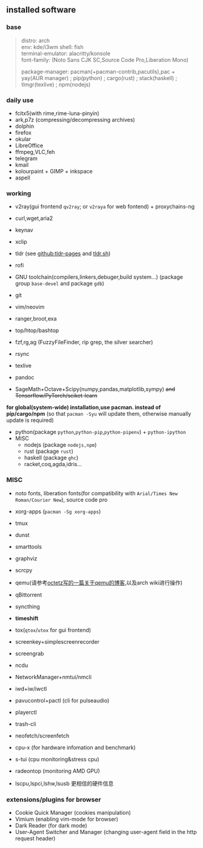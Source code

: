 ## installed software

### base

> distro: arch  
> env: kde/i3wm
> shell: fish  
> terminal-emulator: alacritty/konsole  
> font-family: (Noto Sans CJK SC,Source Code Pro,Liberation Mono)
>
> package-manager: pacman(+pacman-contrib,pacutils),pac + yay(AUR manager) ; pip(python) ; cargo(rust) ; stack(haskell) ; tlmgr(texlive) ; npm(nodejs)

### daily use

* fcitx5(with rime,rime-luna-pinyin)
* ark,p7z (compressing/decompressing archives)
* dolphin
* firefox
* okular
* LibreOffice
* ffmpeg,VLC,feh
* telegram
* kmail
* kolourpaint + GIMP + inkspace
* aspell

### working

* v2ray(gui frontend `qv2ray`; or `v2raya` for web fontend) + proxychains-ng
* curl,wget,aria2
* keynav
* xclip

* tldr (see [github:tldr-pages](https://github.com/tldr-pages/tldr) and [tldr.sh](https://tldr.sh))
* rofi
* GNU toolchain(compilers,linkers,debuger,build system...) (package group `base-devel` and package `gdb`)
* git
* vim/neovim
* ranger,broot,exa
* top/htop/bashtop
* fzf,rg,ag (FuzzyFileFinder, rip grep, the silver searcher)
* rsync

* texlive
* pandoc
* SageMath+Octave+Scipy(numpy,pandas,matplotlib,sympy) ~~and Tensorflow/PyTorch/sciket-learn~~

**for global(system-wide) installation,use pacman. instead of pip/cargo/npm** (so that `pacman -Syu` will update them, otherwise manually update is required)  

* python(package `python`,`python-pip`,`python-pipenv`) + `python-ipython`
* MISC
  * nodejs (package `nodejs,npm`)
  * rust (package `rust`)
  * haskell (package `ghc`)
  * racket,coq,agda,idris...


### MISC


* noto fonts, liberation fonts(for compatibility with `Arial/Times New Roman/Courier New`), source code pro
* xorg-apps (`pacman -Sg xorg-apps`)
* tmux
* dunst
* smarttools
* graphviz
* scrcpy
* qemu(请参考[octetz写的一篇关于qemu的博客](https://octetz.com/docs/2020/2020-05-06-linux-hypervisor-setup/),以及arch wiki进行操作)
* qBittorrent
* syncthing
* **timeshift**
* tox(`qtox`/`utox` for gui frontend)
* screenkey+simplescreenrecorder
* screengrab

* ncdu
* NetworkManager+nmtui/nmcli
* iwd+iw/iwctl
* pavucontrol+pactl (cli for pulseaudio)
* playerctl
* trash-cli

* neofetch/screenfetch
* cpu-x (for hardware infomation and benchmark)
* s-tui (cpu monitoring&stress cpu)
* radeontop (monitoring AMD GPU)
* lscpu,lspci,lshw,lsusb 更相信的硬件信息

### extensions/plugins for browser

* Cookie Quick Manager (cookies manipulation)
* Vimium (enabling vim-mode for browser)
* Dark Reader (for dark mode)
* User-Agent Switcher and Manager (changing user-agent field in the http request header)

